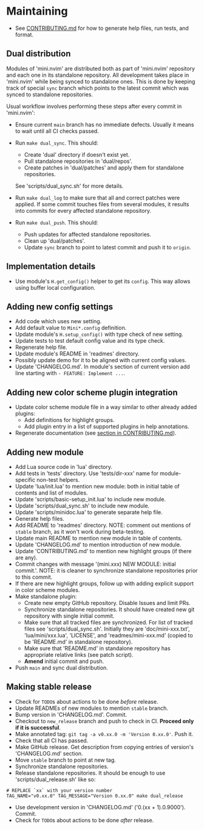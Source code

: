 # Maintaining

- See [CONTRIBUTING.md](CONTRIBUTING.md) for how to generate help files, run tests, and format.

## Dual distribution

Modules of 'mini.nvim' are distributed both as part of 'mini.nvim' repository and each one in its standalone repository. All development takes place in 'mini.nvim' while being synced to standalone ones. This is done by keeping track of special `sync` branch which points to the latest commit which was synced to standalone repositories.

Usual workflow involves performing these steps after every commit in 'mini.nvim':

- Ensure current `main` branch has no immediate defects. Usually it means to wait until all CI checks passed.
- Run `make dual_sync`. This should:
    - Create 'dual' directory if doesn't exist yet.
    - Pull standalone repositories in 'dual/repos'.
    - Create patches in 'dual/patches' and apply them for standalone repositories.

    See 'scripts/dual_sync.sh' for more details.
- Run `make dual_log` to make sure that all and correct patches were applied. If some commit touches files from several modules, it results into commits for every affected standalone repository.
- Run `make dual_push`. This should:
    - Push updates for affected standalone repositories.
    - Clean up 'dual/patches'.
    - Update `sync` branch to point to latest commit and push it to `origin`.

## Implementation details

- Use module's `H.get_config()` helper to get its `config`. This way allows using buffer local configuration.

## Adding new config settings

- Add code which uses new setting.
- Add default value to `Mini*.config` definition.
- Update module's `H.setup_config()` with type check of new setting.
- Update tests to test default config value and its type check.
- Regenerate help file.
- Update module's README in 'readmes' directory.
- Possibly update demo for it to be aligned with current config values.
- Update 'CHANGELOG.md'. In module's section of current version add line starting with `- FEATURE: Implement ...`.

## Adding new color scheme plugin integration

- Update color scheme module file in a way similar to other already added plugins:
    - Add definitions for highlight groups.
    - Add plugin entry in a list of supported plugins in help annotations.
- Regenerate documentation (see [section in CONTRIBUTING.md](CONTRIBUTING.md#generating-help-file)).

## Adding new module

- Add Lua source code in 'lua' directory.
- Add tests in 'tests' directory. Use 'tests/dir-xxx' name for module-specific non-test helpers.
- Update 'lua/init.lua' to mention new module: both in initial table of contents and list of modules.
- Update 'scripts/basic-setup_init.lua' to include new module.
- Update 'scripts/dual_sync.sh' to include new module.
- Update 'scripts/minidoc.lua' to generate separate help file.
- Generate help files.
- Add README to 'readmes' directory. NOTE: comment out mentions of `stable` branch, as it won't work during beta-testing.
- Update main README to mention new module in table of contents.
- Update 'CHANGELOG.md' to mention introduction of new module.
- Update 'CONTRIBUTING.md' to mention new highlight groups (if there are any).
- Commit changes with message '(mini.xxx) NEW MODULE: initial commit.'. NOTE: it is cleaner to synchronize standalone repositories prior to this commit.
- If there are new highlight groups, follow up with adding explicit support in color scheme modules.
- Make standalone plugin:
    - Create new empty GitHub repository. Disable Issues and limit PRs.
    - Synchronize standalone repositories. It should have created new git repository with single initial commit.
    - Make sure that all tracked files are synchronized. For list of tracked files see 'scripts/dual_sync.sh'. Initially they are 'doc/mini-xxx.txt', 'lua/mini/xxx.lua', 'LICENSE', and 'readmes/mini-xxx.md' (copied to be 'README.md' in standalone repository).
    - Make sure that 'README.md' in standalone repository has appropriate relative links (see patch script).
    - **Amend** initial commit and push.
- Push `main` and sync dual distribution.

## Making stable release

- Check for `TODO`s about actions to be done *before* release.
- Update READMEs of new modules to mention `stable` branch.
- Bump version in 'CHANGELOG.md'. Commit.
- Checkout to `new_release` branch and push to check in CI. **Proceed only if it is successful**.
- Make annotated tag: `git tag -a v0.xx.0 -m 'Version 0.xx.0'`. Push it.
- Check that all CI has passed.
- Make GitHub release. Get description from copying entries of version's 'CHANGELOG.md' section.
- Move `stable` branch to point at new tag.
- Synchronize standalone repositories.
- Release standalone repositories. It should be enough to use 'scripts/dual_release.sh' like so:
```
# REPLACE `xx` with your version number
TAG_NAME="v0.xx.0" TAG_MESSAGE="Version 0.xx.0" make dual_release
```
- Use development version in 'CHANGELOG.md' ('0.(xx + 1).0.9000'). Commit.
- Check for `TODO`s about actions to be done *after* release.
